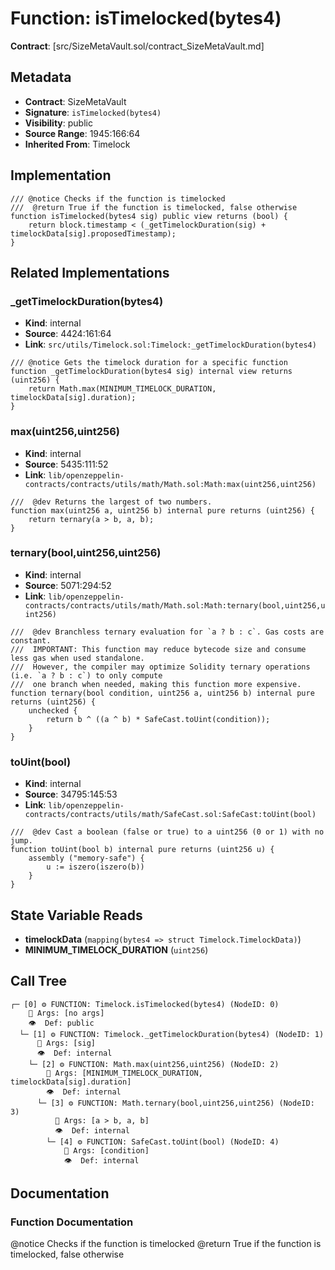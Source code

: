 # Function: isTimelocked(bytes4)

**Contract**: [src/SizeMetaVault.sol/contract_SizeMetaVault.md]

## Metadata

- **Contract**: SizeMetaVault
- **Signature**: `isTimelocked(bytes4)`
- **Visibility**: public
- **Source Range**: 1945:166:64
- **Inherited From**: Timelock

## Implementation

```solidity
/// @notice Checks if the function is timelocked
///  @return True if the function is timelocked, false otherwise
function isTimelocked(bytes4 sig) public view returns (bool) {
    return block.timestamp < (_getTimelockDuration(sig) + timelockData[sig].proposedTimestamp);
}
```

## Related Implementations

### _getTimelockDuration(bytes4)

- **Kind**: internal
- **Source**: 4424:161:64
- **Link**: `src/utils/Timelock.sol:Timelock:_getTimelockDuration(bytes4)`

```solidity
/// @notice Gets the timelock duration for a specific function
function _getTimelockDuration(bytes4 sig) internal view returns (uint256) {
    return Math.max(MINIMUM_TIMELOCK_DURATION, timelockData[sig].duration);
}
```

### max(uint256,uint256)

- **Kind**: internal
- **Source**: 5435:111:52
- **Link**: `lib/openzeppelin-contracts/contracts/utils/math/Math.sol:Math:max(uint256,uint256)`

```solidity
///  @dev Returns the largest of two numbers.
function max(uint256 a, uint256 b) internal pure returns (uint256) {
    return ternary(a > b, a, b);
}
```

### ternary(bool,uint256,uint256)

- **Kind**: internal
- **Source**: 5071:294:52
- **Link**: `lib/openzeppelin-contracts/contracts/utils/math/Math.sol:Math:ternary(bool,uint256,uint256)`

```solidity
///  @dev Branchless ternary evaluation for `a ? b : c`. Gas costs are constant.
///  IMPORTANT: This function may reduce bytecode size and consume less gas when used standalone.
///  However, the compiler may optimize Solidity ternary operations (i.e. `a ? b : c`) to only compute
///  one branch when needed, making this function more expensive.
function ternary(bool condition, uint256 a, uint256 b) internal pure returns (uint256) {
    unchecked {
        return b ^ ((a ^ b) * SafeCast.toUint(condition));
    }
}
```

### toUint(bool)

- **Kind**: internal
- **Source**: 34795:145:53
- **Link**: `lib/openzeppelin-contracts/contracts/utils/math/SafeCast.sol:SafeCast:toUint(bool)`

```solidity
///  @dev Cast a boolean (false or true) to a uint256 (0 or 1) with no jump.
function toUint(bool b) internal pure returns (uint256 u) {
    assembly ("memory-safe") {
        u := iszero(iszero(b))
    }
}
```

## State Variable Reads

- **timelockData** (`mapping(bytes4 => struct Timelock.TimelockData)`)
- **MINIMUM_TIMELOCK_DURATION** (`uint256`)

## Call Tree

```
┌─ [0] ⚙️ FUNCTION: Timelock.isTimelocked(bytes4) (NodeID: 0)
    💬 Args: [no args]
    👁️  Def: public
  └─ [1] ⚙️ FUNCTION: Timelock._getTimelockDuration(bytes4) (NodeID: 1)
      💬 Args: [sig]
      👁️  Def: internal
    └─ [2] ⚙️ FUNCTION: Math.max(uint256,uint256) (NodeID: 2)
        💬 Args: [MINIMUM_TIMELOCK_DURATION, timelockData[sig].duration]
        👁️  Def: internal
      └─ [3] ⚙️ FUNCTION: Math.ternary(bool,uint256,uint256) (NodeID: 3)
          💬 Args: [a > b, a, b]
          👁️  Def: internal
        └─ [4] ⚙️ FUNCTION: SafeCast.toUint(bool) (NodeID: 4)
            💬 Args: [condition]
            👁️  Def: internal
```

## Documentation

### Function Documentation

@notice Checks if the function is timelocked
 @return True if the function is timelocked, false otherwise
